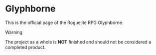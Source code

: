 # Glyphborne
This is the official page of the Roguelite RPG Glyphborne.
> [!WARNING]  
> The project as a whole is **NOT** finished and should not be considered a completed product.